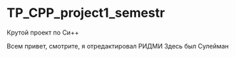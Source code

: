 # TP_CPP_project1_semestr
Крутой проект по Си++

Всем привет, смотрите, я отредактировал РИДМИ
Здесь был Сулейман